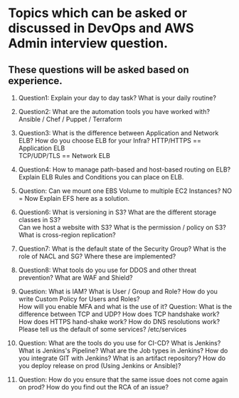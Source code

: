 # Topics which can be asked or discussed in DevOps and AWS Admin interview question.

## These questions will be asked based on experience.

1. Question1: Explain your day to day task?
   What is your daily routine?

2. Question2: What are the automation tools you have worked with?
   Ansible / Chef / Puppet / Terraform

3. Question3: What is the difference between Application and Network ELB?
   How do you choose ELB for your Infra?
   HTTP/HTTPS == Application ELB                  
   TCP/UDP/TLS == Network ELB

4. Question4: How to manage path-based and host-based routing on                ELB?                  
   Explain ELB Rules and Conditions you can place on ELB.

5. Question: Can we mount one EBS Volume to multiple EC2 Instances?                   NO = Now Explain EFS here as a solution.

6. Question6: What is versioning in S3?
   What are the different storage classes in S3?                  
   Can we host a website with S3?
   What is the permission / policy on S3?
   What is cross-region replication?

7. Question7: What is the default state of the Security Group?
   What is the role of NACL and SG? Where these are implemented?

8. Question8: What tools do you use for DDOS and other threat prevention?
   What are WAF and Shield?

9. Question: What is IAM? 
   What is User / Group and Role? 
   How do you write Custom Policy for Users and Roles?    
   How will you enable MFA and what is the use of it?
   Question:   What is the difference between TCP and UDP?
   How does TCP handshake work?
   How does HTTPS hand-shake work?
   How do DNS resolutions work?
   Please tell us the default of some services? /etc/services

10. Question: What are the tools do you use for CI-CD?
    What is Jenkins?
    What is Jenkins's Pipeline?
    What are the Job types in Jenkins?
    How do you integrate GIT with Jenkins?
    What is an artifact repository?
    How do you deploy release on prod (Using Jenkins or Ansible)?

11. Question: How do you ensure that the same issue does not come again on prod?
    How do you find out the RCA of an issue?
